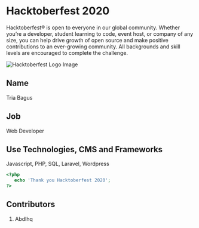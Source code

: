 # Hacktoberfest 2020
Hacktoberfest® is open to everyone in our global community. Whether you’re a developer, student learning to code, event host, or company of any size, you can help drive growth of open source and make positive contributions to an ever-growing community. All backgrounds and skill levels are encouraged to complete the challenge.

![Hacktoberfest Logo Image](https://pbs.twimg.com/media/Ekdkh_HWAAEeQOX.jpg)
## Name
Tria Bagus
## Job
Web Developer

## Use Technologies, CMS and Frameworks
Javascript, PHP, SQL, Laravel, Wordpress

```php
<?php
   echo 'Thank you Hacktoberfest 2020';
?>
``` 

## Contributors
1. Abdlhq
